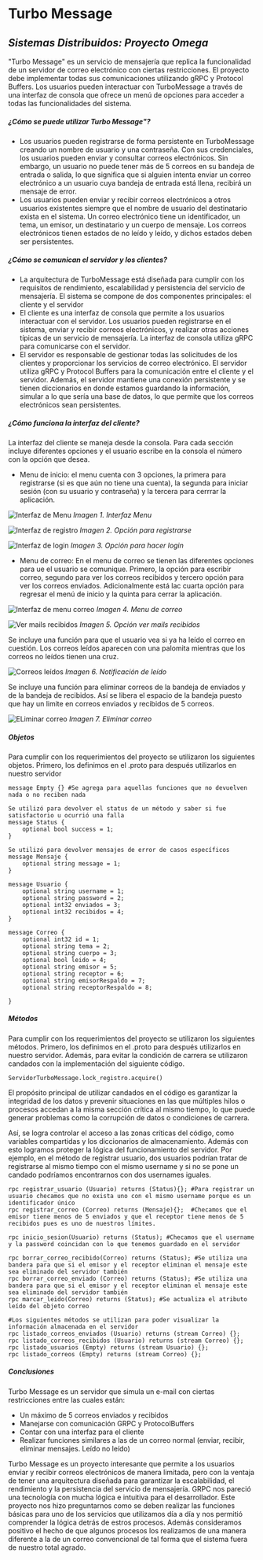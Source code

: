 # Turbo Message
## _Sistemas Distribuidos: Proyecto Omega_



"Turbo Message" es un servicio de mensajería que replica la funcionalidad de un servidor de correo electrónico con ciertas restricciones. El proyecto debe implementar todas sus comunicaciones utilizando gRPC y Protocol Buffers. Los usuarios pueden interactuar con TurboMessage a través de una interfaz de consola que ofrece un menú de opciones para acceder a todas las funcionalidades del sistema. 


##### ¿Cómo se puede utilizar Turbo Message"?

- Los usuarios pueden registrarse de forma persistente en TurboMessage creando un nombre de usuario y una contraseña. Con sus credenciales, los usuarios pueden enviar y consultar correos electrónicos. Sin embargo, un usuario no puede tener más de 5 correos en su bandeja de entrada o salida, lo que significa que si alguien intenta enviar un correo electrónico a un usuario cuya bandeja de entrada está llena, recibirá un mensaje de error.
- Los usuarios pueden enviar y recibir correos electrónicos a otros usuarios existentes siempre que el nombre de usuario del destinatario exista en el sistema. Un correo electrónico tiene un identificador, un tema, un emisor, un destinatario y un cuerpo de mensaje. Los correos electrónicos tienen estados de no leído y leído, y dichos estados deben ser persistentes.

##### ¿Cómo se comunican el servidor y los clientes?

- La arquitectura de TurboMessage está diseñada para cumplir con los requisitos de rendimiento, escalabilidad y persistencia del servicio de mensajería. El sistema se compone de dos componentes principales: el cliente y el servidor 
- El cliente es una interfaz de consola que permite a los usuarios interactuar con el servidor. Los usuarios pueden registrarse en el sistema, enviar y recibir correos electrónicos, y realizar otras acciones típicas de un servicio de mensajería. La interfaz de consola utiliza gRPC para comunicarse con el servidor.
- El servidor es responsable de gestionar todas las solicitudes de los clientes y proporcionar los servicios de correo electrónico. El servidor utiliza gRPC y Protocol Buffers para la comunicación entre el cliente y el servidor. Además, el servidor mantiene una conexión persistente y se tienen diccionarios en donde estamos guardando la información, simular a lo que sería una base de datos, lo que permite que los correos electrónicos sean persistentes.


##### ¿Cómo funciona la interfaz del cliente?

La interfaz del cliente se maneja desde la consola. Para cada sección incluye diferentes opciones y el usuario escribe en la consola el número con la opción que desea.
- Menu de inicio:
el menu cuenta con 3 opciones, la primera para registrarse (si es que aún no tiene una cuenta), la segunda para iniciar sesión (con su usuario y contraseña) y la tercera para cerrrar la aplicación.

![Interfaz de Menu](https://github.com/jedgarr99/ProyectoOmega/blob/master/imgs/1MenuInicio.png)
*Imagen 1. Interfaz Menu*


![Interfaz de registro](https://github.com/jedgarr99/ProyectoOmega/blob/master/imgs/2Registro.png)
*Imagen 2. Opción para registrarse*

![Interfaz de login](https://github.com/jedgarr99/ProyectoOmega/blob/master/imgs/3InicioSesion.png)
*Imagen 3. Opción para hacer login*

- Menu de correo:
En el menu de correo se tienen las diferentes opciones para ue el usuario se comunique. Primero, la opción para escribir correo, segundo para ver los correos recibidos y tercero opción para ver los correos enviados. Adicionalmente está lac cuarta opción para regresar el menú de inicio y la quinta para cerrar la aplicación.

![Interfaz de menu correo](https://github.com/jedgarr99/ProyectoOmega/blob/master/imgs/4VerMailRecibido.png)
*Imagen 4. Menu de correo*

![Ver mails recibidos](https://github.com/jedgarr99/ProyectoOmega/blob/master/imgs/4VerMailRecibido.png)
*Imagen 5. Opción ver mails recibidos*

Se incluye una función para que el usuario vea si ya ha leído el correo en cuestión. Los correos leídos aparecen con una palomita mientras que los correos no leídos tienen una cruz.

![Correos leídos ](https://github.com/jedgarr99/ProyectoOmega/blob/master/imgs/5CorreoLeido.png)
*Imagen 6. Notificación de leído*

Se incluye una función para eliminar correos de la bandeja de enviados y de la bandeja de recibidos. Así se libera el espacio de la bandeja puesto que hay un limite en correos enviados y recibidos de 5 correos.

![ELiminar correo ](https://github.com/jedgarr99/ProyectoOmega/blob/master/imgs/7BorrarCoreo.png)
*Imagen 7. Eliminar correo*

##### Objetos
Para cumplir con los requerimientos del proyecto se utilizaron los siguientes objetos. Primero, los definimos en el .proto para después utilizarlos en nuestro servidor

    message Empty {} #Se agrega para aquellas funciones que no devuelven nada o no reciben nada

    Se utilizó para devolver el status de un método y saber si fue satisfactorio u ocurrió una falla
    message Status {
        optional bool success = 1; 
    }

    Se utilizó para devolver mensajes de error de casos específicos
    message Mensaje {
        optional string message = 1; 
    }

    message Usuario {
        optional string username = 1; 
        optional string password = 2; 
        optional int32 enviados = 3;
        optional int32 recibidos = 4;
    }

    message Correo {
        optional int32 id = 1;
        optional string tema = 2;
        optional string cuerpo = 3;
        optional bool leido = 4; 
        optional string emisor = 5;
        optional string receptor = 6;
        optional string emisorRespaldo = 7;
        optional string receptorRespaldo = 8;

    }


##### Métodos
Para cumplir con los requerimientos del proyecto se utilizaron los siguientes métodos. Primero, los definimos en el .proto para después utilizarlos en nuestro servidor. Además, para evitar la condición de carrera se utilizaron candados con la implementación del siguiente código.

    ServidorTurboMessage.lock_registro.acquire()
    
El propósito principal de utilizar candados en el código es garantizar la integridad de los datos y prevenir situaciones en las que múltiples hilos o procesos accedan a la misma sección crítica al mismo tiempo, lo que puede generar problemas como la corrupción de datos o condiciones de carrera.

Así, se logra controlar el acceso a las zonas críticas del código, como variables compartidas y los diccionarios de almacenamiento. Además con esto logramos proteger la lógica del funcionamiento del servidor. Por ejemplo, en el método de registrar usuario, dos usuarios podrían tratar de registrarse al mismo tiempo con el mismo username y si no se pone un candado podríamos encontrarnos con dos usernames iguales.

    rpc registrar_usuario (Usuario) returns (Status){}; #Para registrar un usuario checamos que no exista uno con el mismo username porque es un identificador único
    rpc registrar_correo (Correo) returns (Mensaje){};  #Checamos que el emisor tiene menos de 5 enviados y que el receptor tiene menos de 5 recibidos pues es uno de nuestros límites.

    rpc inicio_sesion(Usuario) returns (Status); #Checamos que el username y la password coincidan con lo que tenemos guardado en el servidor

    rpc borrar_correo_recibido(Correo) returns (Status); #Se utiliza una bandera para que si el emisor y el receptor eliminan el mensaje este sea eliminado del servidor también
    rpc borrar_correo_enviado (Correo) returns (Status); #Se utiliza una bandera para que si el emisor y el receptor eliminan el mensaje este sea eliminado del servidor también
    rpc marcar_leido(Correo) returns (Status); #Se actualiza el atributo leído del objeto correo

    #Los siguientes métodos se utilizan para poder visualizar la información almacenada en el servidor
    rpc listado_correos_enviados (Usuario) returns (stream Correo) {};
    rpc listado_correos_recibidos (Usuario) returns (stream Correo) {};
    rpc listado_usuarios (Empty) returns (stream Usuario) {};
    rpc listado_correos (Empty) returns (stream Correo) {};

##### Conclusiones

Turbo Message es un servidor que simula un e-mail con ciertas restricciones entre las cuales están: 
- Un máximo de 5 correos enviados y recibidos
- Manejarse con comunicación GRPC y ProtocolBuffers
- Contar con una interfaz para el cliente
- Realizar funciones similares a las de un correo normal (enviar, recibir, eliminar mensajes. Leído no leído)

Turbo Message es un proyecto interesante que permite a los usuarios enviar y recibir correos electrónicos de manera limitada, pero con la ventaja de tener una arquitectura diseñada para garantizar la escalabilidad, el rendimiento y la persistencia del servicio de mensajería. GRPC nos pareció una tecnología con mucha lógica e intuitiva para el desarrollador. Este proyecto nos hizo preguntarnos como se deben realizar las funciones básicas para uno de los servicios que utilizamos día a día y nos permitió comprender la lógica detrás de estros procesos. Además consideramos positivo el hecho de que algunos procesos los realizamos de una manera diferente a la de un correo convencional de tal forma que el sistema fuera de nuestro total agrado.



